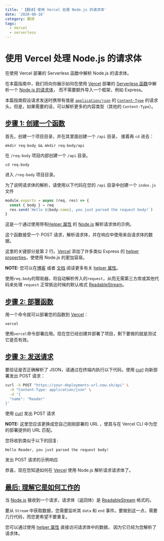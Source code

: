 ```yaml
---
title: '【翻译】使用 Vercel 处理 Node.js 的请求体'
date: '2020-08-16'
category: 翻译
tags:
  - Vercel
  - serverless
---
```


# 使用 Vercel 处理 Node.js 的请求体

在使用 Vercel 部署的 Serverless 函数中解析 Node.js 的请求体。

在本篇指南中，我们将向你展示如何在使用 [Vercel](https://vercel.com/) 部署的 [Serverless 函数](https://vercel.com/docs/v2/serverless-functions/introduction)中解析一个 [Node.js 的请求体](https://nodejs.org/en/docs/guides/anatomy-of-an-http-transaction/)， 而不需要额外导入一个框架，例如 Express。

本篇指南假设请求发送时携带有值是 [`application/json`](https://developer.mozilla.org/en-US/docs/Learn/JavaScript/Objects/JSON) 的 [`Content-Type`](https://developer.mozilla.org/en-US/docs/Web/HTTP/Headers/Content-Type) 的请求头。但是，如果需要的话，可以解析更多的内容类型（其他的 `Content-Type`）。

## [步骤 1: 创建一个函数](https://vercel.com/guides/handling-node-request-body#step-1:-creating-the-function)

首先，创建一个项目目录，并在其里面创建一个 `/api` 目录， 接着再 `cd` 进去：

```shell
mkdir req-body && mkdir req-body/api
```

在 `/req-body` 项目内部创建一个 `/api` 目录。

```shell
cd req-body
```

进入 `/req-body` 项目目录。

为了说明请求体的解析，请使用以下代码在您的 `/api` 目录中创建一个 `index.js` 文件

```js
module.exports = async (req, res) => {
  const { body } = req
  res.send(`Hello ${body.name}, you just parsed the request body!`)
}
```

这是一个通过使用带有[Helper 属性](https://vercel.com/docs/runtimes#official-runtimes/node-js/node-js-request-and-response-objects/node-js-helpers) 的 [Node.js](https://nodejs.org/dist/latest-v12.x/docs/api/) 解析请求体的示例。

这个函数接受一个 POST 请求，解析请求体，并在响应中使用来自请求体的数据。

这里的关键部分是第 2 行。[Vercel](https://vercel.com/) 添加了许多类似 Express 的 [helper properties](https://vercel.com/docs/runtimes#official-runtimes/node-js/node-js-request-and-response-objects/node-js-helpers)，使使用 Node.js 的更加容易。

**NOTE:** 您可以在[博客](https://vercel.com/blog/now-node-helpers) 或者 [文档](https://vercel.com/docs/runtimes#official-runtimes/node-js/node-js-request-and-response-objects/node-js-helpers) 阅读更多有关 [helper 属性](https://vercel.com/docs/runtimes#official-runtimes/node-js/node-js-request-and-response-objects/node-js-helpers)。

使用`req.body`的帮助器，将自动解析传入的`request`，从而无需第三方库或其他代码来处理 `request` 正常抵达时候的默认格式 [ReadableStream](https://nodejs.org/api/stream.html#stream_class_stream_readable)。

## [步骤 2: 部署函数](https://vercel.com/guides/handling-node-request-body#step-2:-deploying-the-function)

用一个命令就可以部署您的函数到 [Vercel](https://vercel.com/)：

```
vercel
```

使用`vercel`命令部署应用。现在您已经创建并部署了项目，剩下要做的就是测试它是否有效。

## [步骤 3: 发送请求](https://vercel.com/guides/handling-node-request-body#step-3:-sending-the-request)

要验证是否正确解析了 JSON，请通过在终端内执行以下代码，使用 [curl](https://curl.haxx.se/) 向新部署发出 POST 请求：

```bash
curl -X POST "https://your-deployments-url.now.sh/api" \
  -H "Content-Type: application/json" \
  -d '{
  "name": "Reader"
}'
```

使用 [curl](https://curl.haxx.se/) 发出 POST 请求

**NOTE:** 这里您应该更换成您自己刚刚部署的 URL ，使其与在 Vercel CLI 中为您的部署提供的 URL 匹配。

您将收到类似于以下的回复:

```
Hello Reader, you just parsed the request body!
```

发出 POST 请求的示例响应

恭喜，现在您知道如何在 [Vercel](https://vercel.com/) 使用 Node.js 解析请求请求体了。

## [最后: 理解它是如何工作的](https://vercel.com/guides/handling-node-request-body#bonus:-understanding-why-this-works)

当 [Node.js](https://nodejs.org/docs/latest-v8.x/api/) 接收到一个请求，请求体（返回体）是 [ReadableStream](https://nodejs.org/api/stream.html#stream_class_stream_readable) 格式的。

要从 `Stream` 中获取数据，您需要监听其 `data` 和 `end` 事件。要做到这一点，需要几行代码，而您更希望不要重复。

您可以通过使用 [helper 属性](https://vercel.com/docs/runtimes#official-runtimes/node-js/node-js-request-and-response-objects/node-js-helpers) 直接访问请求体中的数据， 因为它已经为您解析了请求体。
